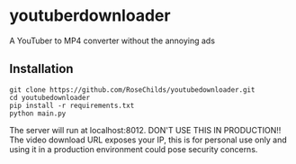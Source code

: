 
# youtuberdownloader
A YouTuber to MP4 converter without the annoying ads

## Installation

    git clone https://github.com/RoseChilds/youtubedownloader.git
    cd youtubedownloader
    pip install -r requirements.txt
    python main.py
   The server will run at localhost:8012.
   DON'T USE THIS IN PRODUCTION!! The video download URL exposes your IP, this is for personal use only and using it in a production environment could pose security concerns.
